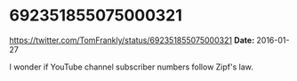 # 692351855075000321
https://twitter.com/TomFrankly/status/692351855075000321
**Date:** 2016-01-27

I wonder if YouTube channel subscriber numbers follow Zipf's law.
